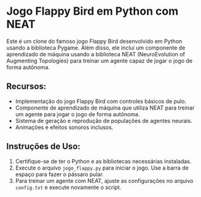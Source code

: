# Jogo Flappy Bird em Python com NEAT

Este é um clone do famoso jogo Flappy Bird desenvolvido em Python usando a biblioteca Pygame. Além disso, ele inclui um componente de aprendizado de máquina usando a biblioteca NEAT (NeuroEvolution of Augmenting Topologies) para treinar um agente capaz de jogar o jogo de forma autônoma.

## Recursos:

- Implementação do jogo Flappy Bird com controles básicos de pulo.
- Componente de aprendizado de máquina que utiliza NEAT para treinar um agente para jogar o jogo de forma autônoma.
- Sistema de geração e reprodução de populações de agentes neurais.
- Animações e efeitos sonoros inclusos.

## Instruções de Uso:

1. Certifique-se de ter o Python e as bibliotecas necessárias instaladas.
2. Execute o arquivo `jogo_flappy.py` para iniciar o jogo. Use a barra de espaço para fazer o pássaro pular.
3. Para treinar um agente com NEAT, ajuste as configurações no arquivo `config.txt` e execute novamente o script.
